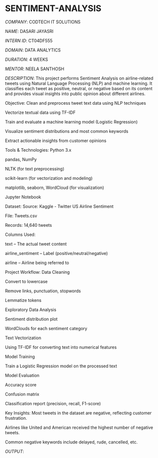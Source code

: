 # SENTIMENT-ANALYSIS

*COMPANY*: CODTECH IT SOLUTIONS

*NAME*: DASARI JAYASRI

*INTERN ID*: CT04DF555

*DOMAIN*: DATA ANALYTICS

*DURATION*: 4 WEEKS

*MENTOR*: NEELA SANTHOSH

*DESCRIPTION*: This project performs Sentiment Analysis on airline-related tweets using Natural Language Processing (NLP) and machine learning. It classifies each tweet as positive, neutral, or negative based on its content and provides visual insights into public opinion about different airlines.

Objective:
Clean and preprocess tweet text data using NLP techniques

Vectorize textual data using TF-IDF

Train and evaluate a machine learning model (Logistic Regression)

Visualize sentiment distributions and most common keywords

Extract actionable insights from customer opinions

Tools & Technologies:
Python 3.x

pandas, NumPy

NLTK (for text preprocessing)

scikit-learn (for vectorization and modeling)

matplotlib, seaborn, WordCloud (for visualization)

Jupyter Notebook

Dataset:
Source: Kaggle - Twitter US Airline Sentiment

File: Tweets.csv

Records: 14,640 tweets

Columns Used:

text – The actual tweet content

airline_sentiment – Label (positive/neutral/negative)

airline – Airline being referred to

Project Workflow:
Data Cleaning

Convert to lowercase

Remove links, punctuation, stopwords

Lemmatize tokens

Exploratory Data Analysis

Sentiment distribution plot

WordClouds for each sentiment category

Text Vectorization

Using TF-IDF for converting text into numerical features

Model Training

Train a Logistic Regression model on the processed text

Model Evaluation

Accuracy score

Confusion matrix

Classification report (precision, recall, F1-score)

Key Insights:
Most tweets in the dataset are negative, reflecting customer frustration.

Airlines like United and American received the highest number of negative tweets.

Common negative keywords include delayed, rude, cancelled, etc.

*OUTPUT*:
